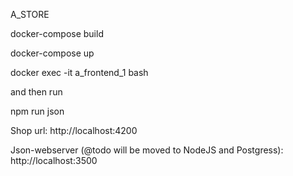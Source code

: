 A_STORE

docker-compose build

docker-compose up

docker exec -it a_frontend_1 bash

and then run 

npm run json 

Shop url:
http://localhost:4200

Json-webserver (@todo will be moved to NodeJS and Postgress):
http://localhost:3500